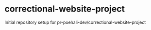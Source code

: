 # correctional-website-project

Initial repository setup for pr-poehali-dev/correctional-website-project